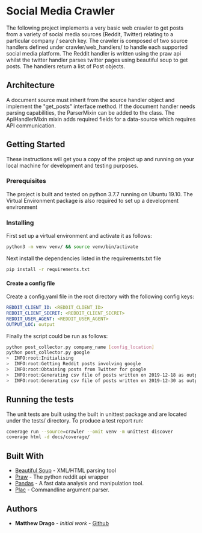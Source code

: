 # Social Media Crawler

The following project implements a very basic web crawler to get posts from a variety of social media sources (Reddit, Twitter) relating to a particular company / search key.
The crawler is composed of two source handlers defined under crawler/web_handlers/ to handle each supported social media platform. The Reddit handler is written using the praw api whilst the twitter handler parses twitter pages using beautiful soup to get posts. 
The handlers return a list of Post objects.

## Architecture
A document source must inherit from the source handler object and implement the "get_posts" interface method. If the document handler needs parsing capabilities, the ParserMixin can be added to the class. The ApiHandlerMixin mixin adds required fields for a data-source which requires API communication.

## Getting Started

These instructions will get you a copy of the project up and running on your local machine for development and testing purposes.

### Prerequisites

The project is built and tested on python 3.7.7 running on Ubuntu 19.10. The Virtual Environment package is also required to set up a development environment


### Installing
First set up a virtual environment and activate it as follows:
```bash
python3 -m venv venv/ && source venv/bin/activate
```
Next install the dependencies listed in the requirements.txt file

```bash
pip install -r requirements.txt
```

#### Create a config file

Create a config.yaml file in the root directory with the following config keys:

```yaml
REDDIT_CLIENT_ID: <REDDIT_CLIENT_ID>
REDDIT_CLIENT_SECRET: <REDDIT_CLIENT_SECRET>
REDDIT_USER_AGENT: <REDDIT_USER_AGENT>
OUTPUT_LOC: output
```

Finally the script could be run as follows:
```bash
python post_collector.py company_name [config_location]
python post_collector.py google
>  INFO:root:Initialising
>  INFO:root:Getting Reddit posts involving google
>  INFO:root:Obtaining posts from Twitter for google
>  INFO:root:Generating csv file of posts written on 2019-12-18 as output/2019-12-18.csv
>  INFO:root:Generating csv file of posts written on 2019-12-30 as output/2019-12-30.csv

```

## Running the tests

The unit tests are built using the built in unittest package and are located under the tests/ directory. To produce a test report  run:
```bash
coverage run --source=crawler --omit venv -m unittest discover
coverage html -d docs/coverage/
```

## Built With

* [Beautiful Soup](https://www.crummy.com/software/BeautifulSoup/) - XML/HTML parsing tool
* [Praw](https://github.com/praw-dev/praw) - The python reddit api wrapper
* [Pandas](https://pandas.pydata.org/) - A fast data analysis and manipulation tool.
* [Plac](http://micheles.github.io/plac/) - Commandline argument parser.

## Authors

* **Matthew Drago** - *Initial work* - [Github](https://github.com/mdrago98)
